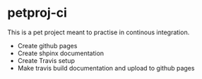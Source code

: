 petproj-ci
==========

This is a pet project meant to practise in continous integration.
 * Create github pages
 * Create shpinx documentation
 * Create Travis setup
 * Make travis build documentation and upload to github pages
